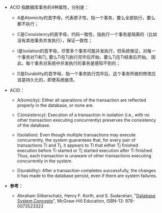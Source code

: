 * ACID 指数据库事务的4种属性，分别是：
 
  - A是Atomicity的首字母，代表原子性，指一个事务，要么全部执行，要么都不执行；

  - C是Consistency的首字母，代码一致性，指执行一个事务是隔离的（比如没有其他事务并发执行），保证一致性；

  - I是Isolation的首字母，尽管多个事务可能并发执行，但系统保证，对每一个事务对Ti和Tj, 要么Ti在Tj执行完毕后开始，要么Tj在Ti结束后开始。 因此，每个事务对系统中并发执行的事务是感知不到的；

  - D是Durability的首字母，指一个事务执行完毕后，这个事务所做的修改应该是持久化的，即使系统崩溃。

* ACID：

  - A(tomicity): Either all operations of the transaction are reflected properly in the database, or none are.

  - C(onsistency): Execution of a transaction in isolation (i.e., with no other transaction executing concurrently) preserves the consistency of the database.

  - I(solation): Even though multiple transactions may execute concurrently, the system guarantees that, for every pair of transactions Ti and Tj, it appears to Ti that either Tj finished execution before Ti started or Tj started execution after Ti finished. Thus, each transaction is unaware of other transactions executing concurrently in
the system.

  - D(urability): After a transaction completes successfully, the changes it has made to the database persist, even if there are system failures.


* **参考：**

  - Abraham Silberschatz, Henry F. Korth, and S. Sudarshan, "[Database System Concepts](https://www.amazon.com/dp/0073523321)", McGraw-Hill Education, ISBN-13: 978-0073523323